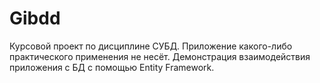 # Gibdd

Курсовой проект по дисциплине СУБД. Приложение какого-либо практического применения не несёт. Демонстрация взаимодействия приложения с БД с помощью Entity Framework.
